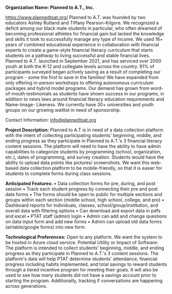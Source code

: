 
**Organization Name: Planned to A.T., Inc.**

https://www.plannedtoat.org/
Planned to A.T. was founded by two educators Ashley Rutland and Tiffany Pearson-Kilgore. We recognized a deficit
among our black male students in particular, who often dreamed of becoming professional athletes for financial gain
but lacked the knowledge and skills it took to successfully manage any type of income. We used 16+ years of
combined educational experience in collaboration with financial experts to create a game-style financial literacy
curriculum that starts students on a pathway to living successful and stable financial lives. Planned to A.T. launched
in September 2021, and has serviced over 2000 youth at both the K-12 and collegiate levels across the country. 91%
of participants surveyed began actively saving as a result of completing our program - some the first to save in the
families! We have expanded from only offering in-person workshops to offering autonomous curriculum packages
and hybrid model programs. Our demand has grown from word-of-mouth testimonials as students have shown
success in our programs, in addition to news laws around financial literacy education requirements and Name-Image-
Likeness. We currently have 30+ universities and youth groups on our growing waitlist in need of sponsorship.

Contact Information: info@plannedtoat.org

**Project Description:**
Planned to A.T is in need of a data collection platform with the intent of collecting participating students' beginning,
middle, and ending progress as they participate in Planned to A.T.'s 3 financial literacy content sessions. The platform
will need to have the ability to have admin capabilities to categorize students by programming (school, organization,
etc.), dates of programming, and survey creation. Students would have the ability to upload data points like pictures/
screenshots. We want this web-based data collection platform to be mobile-friendly, so that it is easier for students
to complete forms during class sessions.

**Anticipated Features:**
• Data collection forms for pre, during, and post session
• Track each student progress by connecting their pre and post data forms
• The forms should be open to public for multiple sections and groups within each section (middle school, high
school, college, and pro)
• Dashboard reports for individuals, classes, school/group/institution, and overall data with filtering options
• Can download and export data in pdfs and excel
• PTAT staff (admin) login
• Admin can add and change questions on data input form and add new forms
• Admin can upload old data forms (airtable/google forms) into new form

**Technological Preferences:**
Open to any platform. We want the system to be hosted in Azure cloud service.
Potential Utility or Impact of Software:
The platform is intended to collect students' beginning, middle, and ending progress as they participate in Planned to
A.T.'s 3 content sessions. The platform's data will help PTAT determine students' attendance, financial progress
including habits implemented, and total savings to reward students through a tiered incentive program for meeting
their goals. It will also be used to see how many students did not have a savings account prior to starting the program.
Additionally, tracking if conversations are happening across generations.
